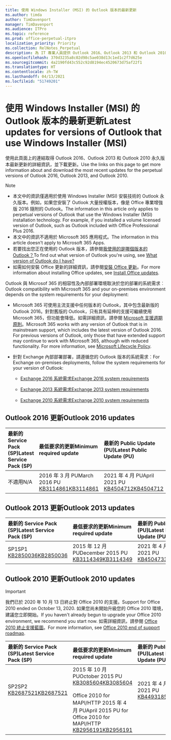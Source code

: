 ```yaml
---
title: 使用 Windows Installer (MSI) 的 Outlook 版本的最新更新
ms.author: timda
author: TimDavenport
manager: TimDavenport
ms.audience: ITPro
ms.topic: reference
ms.prod: office-perpetual-itpro
localization_priority: Priority
ms.collection: RelNotes_Perpetual
description: 為 IT 專業人員提供 Outlook 2016、Outlook 2013 和 Outlook 2010 永久版本的最新更新資訊連結
ms.openlocfilehash: 370d3235a8c02d98c5ae038d13c1ed1c2f7d625e
ms.sourcegitcommit: 4a2190fd43c552c92d8194ec4520673d75af22f1
ms.translationtype: HT
ms.contentlocale: zh-TW
ms.lasthandoff: 04/13/2021
ms.locfileid: "51749201"
---
```

# <a name="latest-updates-for-versions-of-outlook-that-use-windows-installer-msi"></a><span data-ttu-id="47576-103">使用 Windows Installer (MSI) 的 Outlook 版本的最新更新</span><span class="sxs-lookup"><span data-stu-id="47576-103">Latest updates for versions of Outlook that use Windows Installer (MSI)</span></span>

<span data-ttu-id="47576-104">使用此頁面上的連結取得 Outlook 2016、Outlook 2013 和 Outlook 2010 永久版本最新更新的詳細資訊，並下載更新。</span><span class="sxs-lookup"><span data-stu-id="47576-104">Use the links on this page to get more information about and download the most recent updates for the perpetual versions of Outlook 2016, Outlook 2013, and Outlook 2010.</span></span>
  
> [!NOTE]
> - <span data-ttu-id="47576-p101">本文中的資訊僅適用於使用 Windows Installer (MSI) 安裝技術的 Outlook 永久版本。例如，如果您安裝了 Outlook 大量授權版本，像是 Office 專業增強版 2016 隨附的 Outlook。</span><span class="sxs-lookup"><span data-stu-id="47576-p101">The information in this article only applies to perpetual versions of Outlook that use the Windows Installer (MSI) installation technology. For example, if you installed a volume licensed version of Outlook, such as Outlook included with Office Professional Plus 2016.</span></span>
> - <span data-ttu-id="47576-107">本文中的資訊不適用於 Microsoft 365 應用程式。</span><span class="sxs-lookup"><span data-stu-id="47576-107">The information in this article doesn't apply to Microsoft 365 Apps.</span></span>
> - <span data-ttu-id="47576-108">若要找出您正在使用的 Outlook 版本，請參閱[我使用的是哪個版本的 Outlook？](https://support.office.com/article/b3a9568c-edb5-42b9-9825-d48d82b2257c)</span><span class="sxs-lookup"><span data-stu-id="47576-108">To find out what version of Outlook you're using, see [What version of Outlook do I have?](https://support.office.com/article/b3a9568c-edb5-42b9-9825-d48d82b2257c)</span></span>
> - <span data-ttu-id="47576-109">如需如何安裝 Office 更新的詳細資訊，請參閱[安裝 Office 更新](https://support.office.com/article/2ab296f3-7f03-43a2-8e50-46de917611c5)。</span><span class="sxs-lookup"><span data-stu-id="47576-109">For more information about installing Office updates, see [Install Office updates](https://support.office.com/article/2ab296f3-7f03-43a2-8e50-46de917611c5).</span></span> 
  
<span data-ttu-id="47576-110">Outlook 與 Microsof 365 的相容性及內部部署環境取決於您的部署的系統需求︰</span><span class="sxs-lookup"><span data-stu-id="47576-110">Outlook compatibility with Microsoft 365 and your on-premises environment depends on the system requirements for your deployment:</span></span>
  
- <span data-ttu-id="47576-p102">Microsoft 365 可使用主流支援中任何版本的 Outlook，其中包含最新版的 Outlook 2016。針對舊版的 Outlook，只有具有延伸的支援可繼續使用 Microsoft 365，但功能會降低。如需詳細資訊，請參閱 [Microsoft 支援週期原則](https://support.microsoft.com/lifecycle)。</span><span class="sxs-lookup"><span data-stu-id="47576-p102">Microsoft 365 works with any version of Outlook that is in mainstream support, which includes the latest version of Outlook 2016. For previous versions of Outlook, only those that have extended support may continue to work with Microsoft 365, although with reduced functionality. For more information, see [Microsoft Lifecycle Policy](https://support.microsoft.com/lifecycle).</span></span>
    
- <span data-ttu-id="47576-114">針對 Exchange 內部部署部署，請遵循您的 Outlook 版本的系統需求︰</span><span class="sxs-lookup"><span data-stu-id="47576-114">For Exchange on-premises deployments, follow the system requirements for your version of Outlook:</span></span>
    
  - [<span data-ttu-id="47576-115">Exchange 2016 系統需求</span><span class="sxs-lookup"><span data-stu-id="47576-115">Exchange 2016 system requirements</span></span>](/Exchange/plan-and-deploy/system-requirements)
    
  - [<span data-ttu-id="47576-116">Exchange 2013 系統需求</span><span class="sxs-lookup"><span data-stu-id="47576-116">Exchange 2013 system requirements</span></span>](/exchange/exchange-2013-system-requirements-exchange-2013-help)
    
  - <span data-ttu-id="47576-117">[Exchange 2010 系統需求](/previous-versions/office/exchange-server-2010/aa996719(v=exchg.141))</span><span class="sxs-lookup"><span data-stu-id="47576-117">[Exchange 2010 system requirements](/previous-versions/office/exchange-server-2010/aa996719(v=exchg.141))</span></span>

   
## <a name="outlook-2016-updates"></a><span data-ttu-id="47576-118">Outlook 2016 更新</span><span class="sxs-lookup"><span data-stu-id="47576-118">Outlook 2016 updates</span></span>

|<span data-ttu-id="47576-119">**最新的 Service Pack (SP)**</span><span class="sxs-lookup"><span data-stu-id="47576-119">**Latest Service Pack (SP)**</span></span>|<span data-ttu-id="47576-120">**最低要求的更新**</span><span class="sxs-lookup"><span data-stu-id="47576-120">**Minimum required update**</span></span>|<span data-ttu-id="47576-121">**最新的 Public Update (PU)**</span><span class="sxs-lookup"><span data-stu-id="47576-121">**Latest Public Update (PU)**</span></span>|
|:-----|:-----|:-----|
|<span data-ttu-id="47576-122">不適用</span><span class="sxs-lookup"><span data-stu-id="47576-122">N/A</span></span>  <br/> |<span data-ttu-id="47576-123">2016 年 3 月 PU</span><span class="sxs-lookup"><span data-stu-id="47576-123">March 2016 PU</span></span> <br/>[<span data-ttu-id="47576-124">KB3114861</span><span class="sxs-lookup"><span data-stu-id="47576-124">KB3114861</span></span>](https://support.microsoft.com/help/3114861) <br/> |<span data-ttu-id="47576-125">2021 年 4 月 PU</span><span class="sxs-lookup"><span data-stu-id="47576-125">April 2021 PU</span></span> <br/>[<span data-ttu-id="47576-126">KB4504712</span><span class="sxs-lookup"><span data-stu-id="47576-126">KB4504712</span></span>](https://support.microsoft.com/help/4504712) 

## <a name="outlook-2013-updates"></a><span data-ttu-id="47576-127">Outlook 2013 更新</span><span class="sxs-lookup"><span data-stu-id="47576-127">Outlook 2013 updates</span></span>

|<span data-ttu-id="47576-128">**最新的 Service Pack (SP)**</span><span class="sxs-lookup"><span data-stu-id="47576-128">**Latest Service Pack (SP)**</span></span>|<span data-ttu-id="47576-129">**最低要求的更新**</span><span class="sxs-lookup"><span data-stu-id="47576-129">**Minimum required update**</span></span>|<span data-ttu-id="47576-130">**最新的 Public Update (PU)**</span><span class="sxs-lookup"><span data-stu-id="47576-130">**Latest Public Update (PU)**</span></span>|
|:-----|:-----|:-----|
|<span data-ttu-id="47576-131">SP1</span><span class="sxs-lookup"><span data-stu-id="47576-131">SP1</span></span>  <br/>[<span data-ttu-id="47576-132">KB2850036</span><span class="sxs-lookup"><span data-stu-id="47576-132">KB2850036</span></span>](https://go.microsoft.com/fwlink/p/?LinkId=512538) <br/> |<span data-ttu-id="47576-133">2015 年 12 月 PU</span><span class="sxs-lookup"><span data-stu-id="47576-133">December 2015 PU</span></span> <br/>[<span data-ttu-id="47576-134">KB3114349</span><span class="sxs-lookup"><span data-stu-id="47576-134">KB3114349</span></span>](https://support.microsoft.com/kb/3114349) <br/> |<span data-ttu-id="47576-135">2021 年 4 月 PU</span><span class="sxs-lookup"><span data-stu-id="47576-135">April 2021 PU</span></span> <br/>[<span data-ttu-id="47576-136">KB4504733</span><span class="sxs-lookup"><span data-stu-id="47576-136">KB4504733</span></span>](https://support.microsoft.com/help/4504733)  |
   
## <a name="outlook-2010-updates"></a><span data-ttu-id="47576-137">Outlook 2010 更新</span><span class="sxs-lookup"><span data-stu-id="47576-137">Outlook 2010 updates</span></span>
> [!IMPORTANT]
> <span data-ttu-id="47576-138">我們已於 2020 年 10 月 13 日終止對 Office 2010 的支援。</span><span class="sxs-lookup"><span data-stu-id="47576-138">Support for Office 2010 ended on October 13, 2020.</span></span> <span data-ttu-id="47576-139">如果您尚未開始升級您的 Office 2010 環境，建議您立即開始。</span><span class="sxs-lookup"><span data-stu-id="47576-139">If you haven't already begun to upgrade your Office 2010 environment, we recommend you start now.</span></span> <span data-ttu-id="47576-140">如需詳細資訊，請參閱 [Office 2010 終止支援藍圖](/DeployOffice/office-2010-end-support-roadmap)。</span><span class="sxs-lookup"><span data-stu-id="47576-140">For more information, see [Office 2010 end of support roadmap](/DeployOffice/office-2010-end-support-roadmap).</span></span>

|<span data-ttu-id="47576-141">**最新的 Service Pack (SP)**</span><span class="sxs-lookup"><span data-stu-id="47576-141">**Latest Service Pack (SP)**</span></span>|<span data-ttu-id="47576-142">**最低要求的更新**</span><span class="sxs-lookup"><span data-stu-id="47576-142">**Minimum required update**</span></span>|<span data-ttu-id="47576-143">**最新的 Public Update (PU)**</span><span class="sxs-lookup"><span data-stu-id="47576-143">**Latest Public Update (PU)**</span></span>|
|:-----|:-----|:-----|
|<span data-ttu-id="47576-144">SP2</span><span class="sxs-lookup"><span data-stu-id="47576-144">SP2</span></span> <br/>[<span data-ttu-id="47576-145">KB2687521</span><span class="sxs-lookup"><span data-stu-id="47576-145">KB2687521</span></span>](https://go.microsoft.com/fwlink/p/?LinkId=512542) <br><br><br><br/> |<span data-ttu-id="47576-146">2015 年 10 月 PU</span><span class="sxs-lookup"><span data-stu-id="47576-146">October 2015 PU</span></span> <br/> [<span data-ttu-id="47576-147">KB3085604</span><span class="sxs-lookup"><span data-stu-id="47576-147">KB3085604</span></span>](https://support.microsoft.com/kb/3085604) <br/><br/>  <span data-ttu-id="47576-148">Office 2010 for MAPI/HTTP 2015 年 4 月 PU</span><span class="sxs-lookup"><span data-stu-id="47576-148">April 2015 PU for Office 2010 for MAPI/HTTP</span></span> <br/> [<span data-ttu-id="47576-149">KB2956191</span><span class="sxs-lookup"><span data-stu-id="47576-149">KB2956191</span></span>](https://support.microsoft.com/help/2956191/april-14-2015-update-for-office-2010-kb2956191) <br/> |<span data-ttu-id="47576-150">2021 年 4 月 PU</span><span class="sxs-lookup"><span data-stu-id="47576-150">April 2021 PU</span></span> <br/>[<span data-ttu-id="47576-151">KB4493185</span><span class="sxs-lookup"><span data-stu-id="47576-151">KB4493185</span></span>](https://support.microsoft.com/help/4493185) <br><br><br><br/>|
